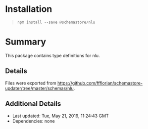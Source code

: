 # Installation
> `npm install --save @schemastore/nlu`

# Summary
This package contains type definitions for nlu.

## Details
Files were exported from https://github.com/ffflorian/schemastore-updater/tree/master/schemas/nlu.

## Additional Details
* Last updated: Tue, May 21, 2019, 11:24:43 GMT
* Dependencies: none
